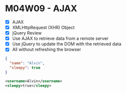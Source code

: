 # M04W09 - AJAX

- [x] AJAX
- [x] XMLHttpRequest (XHR) Object
- [x] jQuery Review
- [x] Use AJAX to retrieve data from a remote server
- [x] Use jQuery to update the DOM with the retrieved data
- [x] All without refreshing the browser

```json
{
  "name": "Alvin",
  "sleepy": true
}
```

```xml
<username>Alvin</username>
<sleepy>true</sleepy>
```
